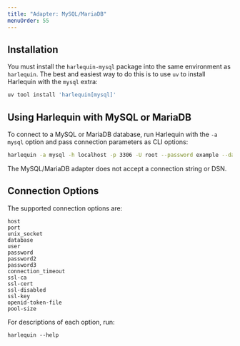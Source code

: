 ```yaml
---
title: "Adapter: MySQL/MariaDB"
menuOrder: 55
---
```


## Installation

You must install the `harlequin-mysql` package into the same environment as `harlequin`. The best and easiest way to do this is to use `uv` to install Harlequin with the `mysql` extra:

```bash
uv tool install 'harlequin[mysql]'
```

## Using Harlequin with MySQL or MariaDB

To connect to a MySQL or MariaDB database, run Harlequin with the `-a mysql` option and pass connection parameters as CLI options:

```bash
harlequin -a mysql -h localhost -p 3306 -U root --password example --database dev
```

The MySQL/MariaDB adapter does not accept a connection string or DSN.

## Connection Options

The supported connection options are:

```
host
port
unix_socket
database
user
password
password2
password3
connection_timeout
ssl-ca
ssl-cert
ssl-disabled
ssl-key
openid-token-file
pool-size
```

For descriptions of each option, run:

```
harlequin --help
```
